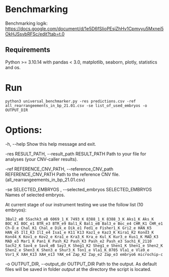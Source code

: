 # Benchmarking

Benchmarking logik:
https://docs.google.com/document/d/1e5D6fSlioPEsjZhHv1Cpmvyu5Mxnei5OkHJSsvbRFSc/edit?tab=t.0

## Requirements
Python >= 3.10.14 with pandas < 3.0, matplotlib, seaborn, plotly, statistics and os.

# Run
```
python3 universal_benchmarker.py -res predictions.csv -ref all_rearrangeements_in_bp_21.01.csv -se list_of_used_embryos -o OUTPUT_DIR
```

# Options:
  -h, --help
  Show this help message and exit.
  
  -res RESULT_PATH, --result_path RESULT_PATH
  Path to your file for analyses (your CNV-caller results).
                        
  -ref REFERENCE_CNV_PATH, --reference_CNV_path REFERENCE_CNV_PATH
  Path to the reference CNV file. (all_rearrangeements_in_bp_21.01.csv)
 
  
  -se SELECTED_EMBRYOS , --selected_embryos SELECTED_EMBRYOS
  Names of selected embryos.
  
  At current stage of our instrument testing we use the follow list (10 embryos):

```
3Bal2_eB 5Sachk3_eB 6069_1_K 7493_K 8388_1_K 8388_3_K Aks1_K Aks_K BOC_K1 BOC_e1 BTR_e3 BTR_e9 Bal1_K Bal1_eB Bal3_e Boc_e4 CHR_K1 CHR_e1 Ch-D_e Chal_K1 Chal_e Dik_e Dik_e1 Fed1_e Fisher1_K Gri2_e HAN_K5 HAN_e5 IlI_K3 IlI_e4 Isa1_e K11 K13 Kaz1_e Kaz3_K Kira1_K2 Kond3_K Kond4_K Kov1_e Kov2_e Kra1_e Kra3_K Kra_e Kul_K Kur3_e Kus1_K MAD_K3 MAD_e3 Mar1_K Pan1_K Pash_K2 Pash_K3 Pash_e2 Pash_e3 Sach1_K_2110 Sach2_K Sav4_e Sav4_eB Say3_K Sheg1_K2 Sheg1_e Shen1_K Shen1_e Shen2_K Shen2_e Shen3_K Shen3_e Shur3_K Ton1_e Vla1_K_0705 Vla1_e Vla9_e Vor1_K XAH_K13 XAH_e13 YAK_e4 Zap_K2 Zap_e2 Zap_e3 embryo6 microchip-c 
```
  
  -o OUTPUT_DIR, --output_dir OUTPUT_DIR
  Path to the output.
  As default files will be saved in folder *output* at the directory the script is located.


